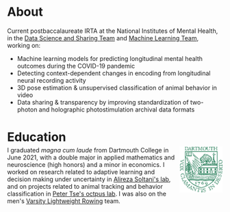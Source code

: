 <h1 style="font-size:2em;">About</h1>

Current postbaccalaureate IRTA at the National Institutes of Mental Health, in the [Data Science and Sharing Team](https://cmn.nimh.nih.gov/dsst) and [Machine Learning Team](https://cmn.nimh.nih.gov/mlt), working on:

* Machine learning models for predicting longitudinal mental health outcomes during the COVID-19 pandemic
* Detecting context-dependent changes in encoding from longitudinal neural recording activity
* 3D pose estimation & unsupervised classification of animal behavior in video
* Data sharing & transparency by improving standardization of two-photon and holographic photostimulation archival data formats

<h1 style="font-size:2em;">Education</h1>

<div style="margin-top:-1em;">
<img src="./files/logo.png" style="max-width:20%;float:right" >
<p>I graduated <i>magna cum laude</i> from Dartmouth College in June 2021, with a double major in applied mathematics and neuroscience (high honors) and a minor in economics. I worked on research related to adaptive learning and decision making under uncertainty in <a href="http://ccnl.dartmouth.edu/">Alireza Soltani's lab</a>, and on projects related to animal tracking and behavior classification in <a href="https://sites.dartmouth.edu/peter/">Peter Tse's octpus lab</a>. I was also on the men's <a href="https://dartmouthsports.com/sports/rowing">Varsity Lightweight Rowing</a> team.</p>
</div>

